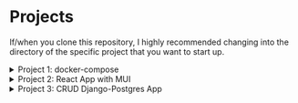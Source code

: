 # Projects
If/when you clone this repository, I highly recommended changing into the directory of the specific project that you want to start up.
<details>
  <summary>Project 1: docker-compose</summary>
  <ul>

  ## Project 1: docker-compose
  This project focused on creating a simple HTML, CSS, and/or JavaScript page that displays "Hello BeyondMD!". Then dockerize 
  and run using docker-compose.

  ---
  ### Installation & Running
  Insure that you have docker and docker-compose installed. I also recommend installing Docker Desktop.

  Within your terminal you can type in `docker-compose up`. After that, go to your web browser and type in `localhost:8000`.
  </ul>
</details>
<details>
  <summary>Project 2: React App with MUI</summary>
  <ul>

  ## Project 2: React App with MUI
  This project focused on creating a React app using MUI with different features. In this case, it's able to display "Hello BeyondMD", display my resume (I did not upload my resume), and display data from a free 3rd party API.

  ---
  ### Installation & Running
  When you clone this repository you are missing two things. Those two things are node_modules folder and .env file.

  In your terminal type in `npm ci` to get your node_modules folder.

  Your .env file only will contain one variable. Ensure the .env file is in project 2 directory.
  * `REACT_APP_OPENWEATHERMAP_API="ENTER YOUR OPEN WEATHER MAP API KEY HERE"`
  <br></br>

  You can obtain this API key for free at [Open Weather Map](https://openweathermap.org/api).

  If you have your node_modules folder and .env file set up, you can type in `npm run build` then `npm start`.

  NOTE: I uploaded a resume template instead of my own actual resume.
  </ul>
</details>
<details>
  <summary>Project 3: CRUD Django-Postgres App</summary>
  <ul>

  ## Project 3: CRUD Django-Postgres App
  This project focused on creating a Django-Postgres App with CRUD operations and using data from a free 3rd party API. The project can run with or without docker.

  ---
  ### Dependencies
  If you choose to run this with docker-compose you can ignore this. Just make sure that docker and docker-compose are installed. I also recommend installing Docker Desktop. If you choose not to run with docker-compose you will need to install some dependencies.

  When you clone this repository you will find a requirments.txt file which contains the dependencies to install. You will also need to install postgres. I'm using postgres on WSL (Windows Subsystem for Linux).

  ### Env File
  To get started, you should set up your .env file. Ensure the .env file is in project 3 directory. We will use environment variables instead of hard coding potentially sensitive information. There are a total of 6 variables for non-docker-compose and 9 for docker-compose. For now, we can just use the default database of postgres.
  * `TMDB_KEY="ENTER YOUR THE TMDB API KEY HERE"`
  * `DB_NAME="postgres"`
  * `DB_USER="postgres"`
  * `DB_PASSWORD="postgres"`
  * `DB_HOST="localhost"`
  * `DB_PORT="5432"`
  <br></br>

  If you are running docker-compose, you will need to change one variable and add 3 new variables. For now, we can just use the default database of postgres.
  * `DB_HOST="db"` | *change from "localhost" to "db"*
  * `POSTGRES_DB="postgres"`
  * `POSTGRES_USER="postgres"`
  * `POSTGRES_PASSWORD="postgres"`

  ### Running (without docker-compose)
  We need to start the database before opening the app. We can do so with `sudo service postgresql start`. We also need to create the database tables for the app. We can do so with `python3 manage.py migrate`.

  This should create all the tables in the database and your app is ready to go. Type in `python3 manage.py runserver`. Go to your browser and type in `127.0.0.1:8000`.

  ### Running (with docker-compose)
  If you are running docker-compose and have Docker Desktop, you can type in `docker-compose up`. You will then need to open the terminal of the app in the container on Docker Desktop. Once opened, type in `python3 manage.py migrate`.

  If you are running docker-compose and don't have Docker Desktop, you can type in `docker-compose up -d --build`. Then type in `docker-compose exec app python3 manage.py migrate`.

  This should create all the tables in the database and your app is ready to go. Either way will work and it's up to you. In your browser type in `localhost:8000`.

  ### Useful Links
  More about TMDB's API and how to obtain an API key can be found on [developers.themoviedb.org](https://developers.themoviedb.org/3/getting-started/introduction) or [themoviedb.org](https://www.themoviedb.org/documentation/api?language=en-US).

  Information on how to setup postgres on WSL can be found on [WSL Database](https://learn.microsoft.com/en-us/windows/wsl/tutorials/wsl-database)

  Setting up Docker for WSL can be found on [Docker for WSL](https://docs.docker.com/desktop/windows/wsl/).
  </ul>
</details>
